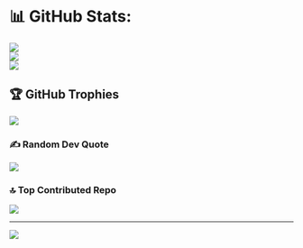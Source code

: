 # 📊 GitHub Stats:
![](https://github-readme-stats.vercel.app/api?username=MisaghMomeniB&theme=calm_pink&hide_border=false&include_all_commits=true&count_private=true)<br/>
![](https://nirzak-streak-stats.vercel.app/?user=MisaghMomeniB&theme=calm_pink&hide_border=false)<br/>
![](https://github-readme-stats.vercel.app/api/top-langs/?username=MisaghMomeniB&theme=calm_pink&hide_border=false&include_all_commits=true&count_private=true&layout=compact)

## 🏆 GitHub Trophies
![](https://github-profile-trophy.vercel.app/?username=MisaghMomeniB&theme=calm_pink&no-frame=false&no-bg=true&margin-w=4)

### ✍️ Random Dev Quote
![](https://quotes-github-readme.vercel.app/api?type=horizontal&theme=tokyonight)

### 🔝 Top Contributed Repo
![](https://github-contributor-stats.vercel.app/api?username=MisaghMomeniB&limit=5&theme=calm_pink&combine_all_yearly_contributions=true)

---
[![](https://visitcount.itsvg.in/api?id=MisaghMomeniB&icon=0&color=11)](https://visitcount.itsvg.in)
